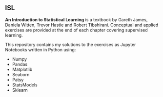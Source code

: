 ## ISL
**An Introduction to Statistical Learning** is a textbook by Gareth James, Daniela Witten, Trevor Hastie and Robert Tibshirani. Conceptual and applied exercises are provided at the end of each chapter covering supervised learning.

This repository contains my solutions to the exercises as Jupyter Notebooks written in Python using:

* Numpy
* Pandas
* Matplotlib
* Seaborn
* Patsy
* StatsModels
* Sklearn
